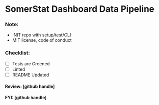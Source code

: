 # SomerStat Dashboard Data Pipeline

### Note: 
 - INIT repo with setup/test/CLI
 - MIT license, code of conduct

### Checklist:
 - [ ] Tests are Greened
 - [ ] Linted
 - [ ] README Updated

#### Review: [github handle]

#### FYI: [github handle]
